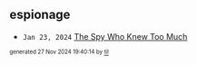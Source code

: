 ## espionage


* <code>Jan 23, 2024</code> [The Spy Who Knew Too Much](2024-01-23T16-34-06-the-spy-who-knew-too-much.md)

<sup><sub>generated 27 Nov 2024 19:40:14 by <a href='https://github.com/senorprogrammer/til'>til</a></sub></sup>
